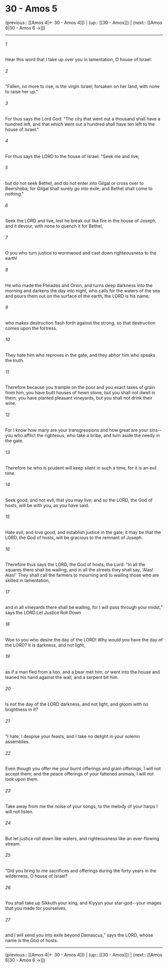 # 30 - Amos 5

(previous:: [[Amos 4|← 30 - Amos 4]]) | (up:: [[30 - Amos]]) | (next:: [[Amos 6|30 - Amos 6 →]])

***


###### 1 
Hear this word that I take up over you in lamentation, O house of Israel: 

###### 2 
"Fallen, no more to rise, is the virgin Israel; forsaken on her land, with none to raise her up." 

###### 3 
For thus says the Lord God: "The city that went out a thousand shall have a hundred left, and that which went out a hundred shall have ten left to the house of Israel." 

###### 4 
For thus says the LORD to the house of Israel: "Seek me and live; 

###### 5 
but do not seek Bethel, and do not enter into Gilgal or cross over to Beersheba; for Gilgal shall surely go into exile, and Bethel shall come to nothing." 

###### 6 
Seek the LORD and live, lest he break out like fire in the house of Joseph, and it devour, with none to quench it for Bethel, 

###### 7 
O you who turn justice to wormwood and cast down righteousness to the earth! 

###### 8 
He who made the Pleiades and Orion, and turns deep darkness into the morning and darkens the day into night, who calls for the waters of the sea and pours them out on the surface of the earth, the LORD is his name; 

###### 9 
who makes destruction flash forth against the strong, so that destruction comes upon the fortress. 

###### 10 
They hate him who reproves in the gate, and they abhor him who speaks the truth. 

###### 11 
Therefore because you trample on the poor and you exact taxes of grain from him, you have built houses of hewn stone, but you shall not dwell in them; you have planted pleasant vineyards, but you shall not drink their wine. 

###### 12 
For I know how many are your transgressions and how great are your sins-- you who afflict the righteous, who take a bribe, and turn aside the needy in the gate. 

###### 13 
Therefore he who is prudent will keep silent in such a time, for it is an evil time. 

###### 14 
Seek good, and not evil, that you may live; and so the LORD, the God of hosts, will be with you, as you have said. 

###### 15 
Hate evil, and love good, and establish justice in the gate; it may be that the LORD, the God of hosts, will be gracious to the remnant of Joseph. 

###### 16 
Therefore thus says the LORD, the God of hosts, the Lord: "In all the squares there shall be wailing, and in all the streets they shall say, 'Alas! Alas!' They shall call the farmers to mourning and to wailing those who are skilled in lamentation, 

###### 17 
and in all vineyards there shall be wailing, for I will pass through your midst," says the LORD.Let Justice Roll Down 

###### 18 
Woe to you who desire the day of the LORD! Why would you have the day of the LORD? It is darkness, and not light, 

###### 19 
as if a man fled from a lion, and a bear met him, or went into the house and leaned his hand against the wall, and a serpent bit him. 

###### 20 
Is not the day of the LORD darkness, and not light, and gloom with no brightness in it? 

###### 21 
"I hate, I despise your feasts, and I take no delight in your solemn assemblies. 

###### 22 
Even though you offer me your burnt offerings and grain offerings, I will not accept them; and the peace offerings of your fattened animals, I will not look upon them. 

###### 23 
Take away from me the noise of your songs; to the melody of your harps I will not listen. 

###### 24 
But let justice roll down like waters, and righteousness like an ever-flowing stream. 

###### 25 
"Did you bring to me sacrifices and offerings during the forty years in the wilderness, O house of Israel? 

###### 26 
You shall take up Sikkuth your king, and Kiyyun your star-god--your images that you made for yourselves, 

###### 27 
and I will send you into exile beyond Damascus," says the LORD, whose name is the God of hosts.

***

(previous:: [[Amos 4|← 30 - Amos 4]]) | (up:: [[30 - Amos]]) | (next:: [[Amos 6|30 - Amos 6 →]])
